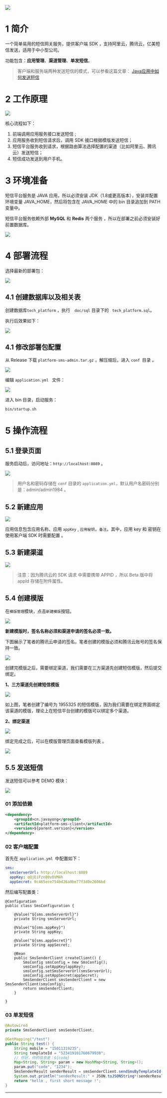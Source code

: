 ![](doc/images/gongzhonghaonew.png)


# 1 简介

一个简单易用的短信网关服务，提供客户端 SDK ，支持阿里云，腾讯云，亿美短信发送，适用于中小型公司。

功能包含：**应用管理**、**渠道管理**、**单发短信**。

> 客户端和服务端两种发送短信的模式，可以参看这篇文章：
> [Java应用中如何发送短信](https://mp.weixin.qq.com/s/hwMRHrBe4WxgxPkNXixIvg)


# 2 工作原理

![](doc/images/server.png)

核心流程如下：

1. 前端调用应用服务接口发送短信 ;
2. 应用服务收到短信请求后，调用 SDK 接口根据模版发送短信；
3. 短信平台服务收到请求，根据路由算法选择配置的渠道（比如阿里云、腾讯云）发送短信；
4. 短信成功发送到用户手机。

# 3 环境准备

短信平台服务是 JAVA 应用，所以必须安装 JDK（1.8或更高版本），安装并配置环境变量 JAVA_HOME，然后将包含在 JAVA_HOME 中的 bin 目录追加到 PATH 变量中。

短信平台服务依赖外部 **MySQL** 和 **Redis** 两个服务 ，所以在部署之前必须安装好前置数据库。

![](https://javayong.cn/pics/sms/platformsmsmysqlredis.png?a=2)

# 4 部署流程

选择最新的部署包：

![](doc/images/smsbinary.png)

## 4.1 创建数据库以及相关表

创建数据库`tech_platform` ，执行`  doc/sql` 目录下的 ` tech_platform.sql`。

执行后效果如下：

![](doc/images/tables.png)

## 4.1 修改部署包配置

从 Release 下载 `platform-sms-admin.tar.gz` ，解压缩后，进入 `conf `目录 。

![](doc/images/adminconfdir.png)

编辑 `application.yml ` 文件：

![](doc/images/prepare.png)

进入 bin 目录，启动服务：

```sh
bin/startup.sh
```

# 5 操作流程

## 5.1 登录页面

服务启动后，访问地址：`http://localhost:8089` 。

![](doc/images/login.png)

> 用户名和密码存储在 `conf` 目录的 `application.yml`，默认用户名密码分别是：admin/admin1984 。

## 5.2 新建应用

![](doc/images/createapp.png)

应用信息包含应用名称、应用 `appKey` , `应用秘钥`，`备注`。其中，应用 key 和 密钥在使用客户端 SDK 时需要配置 。 

## 5.3 新建渠道

![](doc/images/createchannel.png)

> 注意：因为腾讯云的 SDK 请求 中需要携带 APPID ，所以 Beta 版中将 appId 存储在附件属性。

## 5.4 创建模版

在`模版管理`模块，点击`新建模版`按钮。

![](doc/images/createtemplate.png)

**新建模版时，签名名称必须和渠道申请的签名必须一致。** 

下图展示了笔者的腾讯云申请的签名，笔者创建的模版必须和腾讯云账号的签名保持一致。 

![](doc/images/tencentsign.png)

创建完模版之后，需要绑定渠道，我们需要在三方渠道先创建短信模版，然后提交绑定。

**1、三方渠道先创建短信模版** 

![](doc/images/applytencenttemplate.png)

如上图，笔者创建了编号为 1955325 的短信模版，因为我们需要在绑定界面绑定该渠道的模版，理论上在短信平台创建的模版可以绑定多个渠道。

**2、绑定渠道**

![](doc/images/bingdingtemplate.png)

绑定完成之后，可以在模版管理页面查看模版列表 。

![](doc/images/templatelist.png)

## 5.5 发送短信

发送短信可以参考 DEMO 模块：

![](doc/images/demoproject.png)

### 01 添加依赖

```xml
<dependency>
    <groupId>cn.javayong</groupId>
    <artifactId>platform-sms-client</artifactId>
    <version>${parent.version}</version>
</dependency>
```

### 02 客户端配置

首先在 `application.yml `中配置如下：

```yaml
sms:
  smsServerUrl: http://localhost:8089
  appKey: qQjEiFzn80v8VM4h
  appSecret: 9c465ece754bd26a9be77f3d0e2606bd
```

然后编写配置类：

```
@Configuration
public class SmsConfiguration {

​    @Value("${sms.smsServerUrl}")
​    private String smsServerUrl;

​    @Value("${sms.appKey}")
​    private String appKey;

​    @Value("${sms.appSecret}")
​    private String appSecret;

​    @Bean
​    public SmsSenderClient createClient() {
​        SmsConfig smsConfig = new SmsConfig();
​        smsConfig.setAppKey(appKey);
​        smsConfig.setSmsServerUrl(smsServerUrl);
​        smsConfig.setAppSecret(appSecret);
​        SmsSenderClient smsSenderClient = new SmsSenderClient(smsConfig);
​        return smsSenderClient;
​    }

}

```

### 03 单发短信

```java
@Autowired
private SmsSenderClient smsSenderClient;

@GetMapping("/test")
public String test() {
    String mobile = "15011319235";
    String templateId = "523419101760679938";
    // 你好，你的信息是：${code}
    Map<String, String> param = new HashMap<String, String>();
    param.put("code", "1234");
    SmsSenderResult senderResult = smsSenderClient.sendSmsByTemplateId(mobile, templateId, param);
    System.out.println("senderResult:" + JSON.toJSONString*(senderResult));
    return "hello , first short message !";
}
```
---

